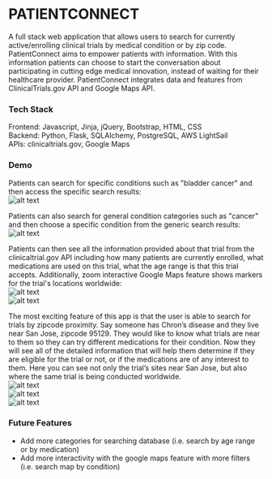 # PATIENTCONNECT
A full stack web application that allows users to search for currently active/enrolling clinical trials by medical condition or by zip code. PatientConnect aims to empower patients with information. With this information patients can choose to start the conversation about participating in cutting edge medical innovation, instead of waiting for their healthcare provider. PatientConnect integrates data and features from ClinicalTrials.gov API and Google Maps API.


### Tech Stack
Frontend: Javascript, Jinja, jQuery, Bootstrap, HTML, CSS
</br>
Backend: Python, Flask, SQLAlchemy, PostgreSQL, AWS LightSail
</br>
APIs: clinicaltrials.gov, Google Maps 

### Demo
Patients can search for specific conditions such as "bladder cancer" and then access the specific search results:
</br>
![alt text](https://raw.githubusercontent.com/sunainaluru/PATIENTCONNECT/master/static/READMEgifs/1.gif)


Patients can also search for general condition categories such as "cancer" and then choose a specific condition from the generic search results:
</br>
![alt text](https://raw.githubusercontent.com/sunainaluru/PATIENTCONNECT/master/static/READMEgifs/giphy2.gif)

Patients can then see all the information provided about that trial from the clinicaltrial.gov API including how many patients are currently enrolled, what medications are used on this trial, what the age range is that this trial accepts. Additionally, zoom interactive Google Maps feature shows markers for the trial's locations worldwide:
</br>
![alt text](https://raw.githubusercontent.com/sunainaluru/PATIENTCONNECT/master/static/READMEgifs/giphy3.gif)
</br>
![alt text](https://raw.githubusercontent.com/sunainaluru/PATIENTCONNECT/master/static/READMEgifs/giphy4.gif)

The most exciting feature of this app is that the user is able to search for trials by zipcode proximity. Say someone has Chron’s disease and they live near San Jose, zipcode 95129. They would like to know what trials are near to them so they can try different medications for their condition. Now they will see all of the detailed information that will help them determine if they are eligible for the trial or not, or if the medications are of any interest to them. Here you can see not only the trial’s sites near San Jose, but also where the same trial is being conducted worldwide. 
</br>
![alt text](https://raw.githubusercontent.com/sunainaluru/PATIENTCONNECT/master/static/READMEgifs/giphy5.gif)
</br>
![alt text](https://raw.githubusercontent.com/sunainaluru/PATIENTCONNECT/master/static/READMEgifs/giphy6.gif)
</br>
![alt text](https://raw.githubusercontent.com/sunainaluru/PATIENTCONNECT/master/static/READMEgifs/giphy7.gif)


### Future Features
* Add more categories for searching database (i.e. search by age range or by medication)
* Add more interactivity with the google maps feature with more filters (i.e. search map by condition)
